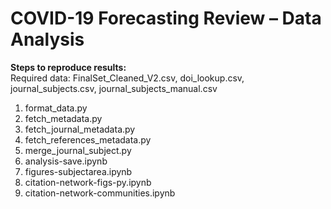 # COVID-19 Forecasting Review – Data Analysis

**Steps to reproduce results:** \
Required data: FinalSet_Cleaned_V2.csv, doi_lookup.csv, journal_subjects.csv, journal_subjects_manual.csv
1. format_data.py
2. fetch_metadata.py
3. fetch_journal_metadata.py
4. fetch_references_metadata.py
5. merge_journal_subject.py
6. analysis-save.ipynb
7. figures-subjectarea.ipynb
8. citation-network-figs-py.ipynb
9. citation-network-communities.ipynb
